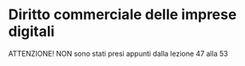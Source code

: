 # Diritto commerciale delle imprese digitali #
ATTENZIONE! NON sono stati presi appunti dalla lezione 47 alla 53